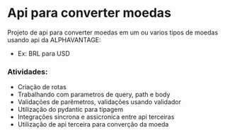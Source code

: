 # Api para converter moedas
Projeto de api para converter moedas em um ou varios tipos de moedas usando api da ALPHAVANTAGE:
- Ex: BRL para USD

### Atividades:

- Criação de rotas
- Trabalhando com parametros de query, path e body
- Validações de parêmetros, validações usando validador
- Utilização do pydantic para tipagem
- Integrações sincrona e assicronica entre api terceiras
- Utilização de api terceira para converção da moeda
